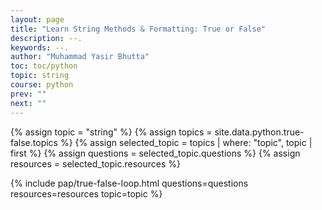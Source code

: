 ```yaml
---
layout: page
title: "Learn String Methods & Formatting: True or False"
description: --.
keywords: --.
author: "Muhammad Yasir Bhutta"
toc: toc/python
topic: string
course: python
prev: ""
next: ""
---
```


{% assign topic = "string" %}
{% assign topics = site.data.python.true-false.topics %}
{% assign selected_topic = topics | where: "topic", topic | first %}
{% assign questions = selected_topic.questions %}
{% assign resources = selected_topic.resources %}

{% include pap/true-false-loop.html questions=questions resources=resources topic=topic %}